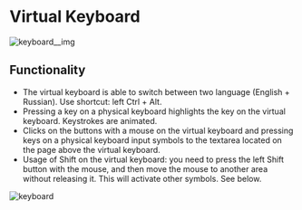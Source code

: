# Virtual Keyboard

![keyboard__img](https://user-images.githubusercontent.com/64134232/190244614-bc4c364e-ddaf-4509-91b4-e0dd588efd6d.png)

## Functionality

- The virtual keyboard is able to switch between two language (English + Russian). Use shortcut: left Ctrl + Alt.
- Pressing a key on a physical keyboard highlights the key on the virtual keyboard. Keystrokes are animated.
- Clicks on the buttons with a mouse on the virtual keyboard and pressing keys on a physical keyboard input symbols to the textarea located on the page above the virtual keyboard.
- Usage of Shift on the virtual keyboard: you need to press the left Shift button with the mouse, and then move the mouse to another area without releasing it. This will activate other symbols. See below.

![keyboard](https://user-images.githubusercontent.com/64134232/190251529-bf8770bb-bb20-4c4d-8fbd-9602a9f42274.gif)
